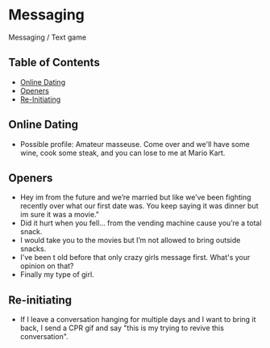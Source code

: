 # Messaging

Messaging / Text game

## Table of Contents

* [Online Dating](#online-dating)
* [Openers](#openers)
* [Re-Initiating](#re-initiating)

## Online Dating

* Possible profile: Amateur masseuse. Come over and we'll have some wine, cook some steak, and you can lose to me at Mario Kart.

## Openers

* Hey im from the future and we’re married but like we’ve been fighting recently over what our
first date was. You keep saying it was dinner but im sure it was a movie."
* Did it hurt when you fell... from the vending machine cause you’re a total snack.
* I would take you to the movies but I’m not allowed to bring outside snacks.
* I've been t old before that only crazy girls message first. What's your opinion on that?
* Finally my type of girl.

## Re-initiating
* If I leave a conversation hanging for multiple days and I want to bring it back, I send a CPR gif
and say "this is my trying to revive this conversation".
